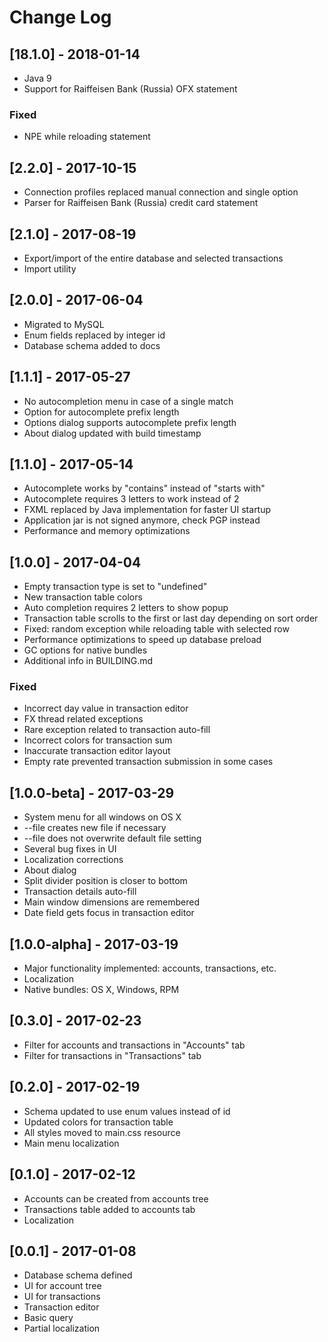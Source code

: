# Change Log

## [18.1.0] - 2018-01-14

- Java 9
- Support for Raiffeisen Bank (Russia) OFX statement

### Fixed

- NPE while reloading statement

## [2.2.0] - 2017-10-15

- Connection profiles replaced manual connection and single option
- Parser for Raiffeisen Bank (Russia) credit card statement

## [2.1.0] - 2017-08-19

- Export/import of the entire database and selected transactions
- Import utility

## [2.0.0] - 2017-06-04

- Migrated to MySQL
- Enum fields replaced by integer id
- Database schema added to docs

## [1.1.1] - 2017-05-27

- No autocompletion menu in case of a single match
- Option for autocomplete prefix length
- Options dialog supports autocomplete prefix length
- About dialog updated with build timestamp

## [1.1.0] - 2017-05-14

- Autocomplete works by "contains" instead of "starts with"
- Autocomplete requires 3 letters to work instead of 2
- FXML replaced by Java implementation for faster UI startup
- Application jar is not signed anymore, check PGP instead
- Performance and memory optimizations

## [1.0.0] - 2017-04-04

- Empty transaction type is set to "undefined"
- New transaction table colors
- Auto completion requires 2 letters to show popup
- Transaction table scrolls to the first or last day depending on sort order
- Fixed: random exception while reloading table with selected row
- Performance optimizations to speed up database preload
- GC options for native bundles
- Additional info in BUILDING.md

### Fixed

- Incorrect day value in transaction editor
- FX thread related exceptions
- Rare exception related to transaction auto-fill
- Incorrect colors for transaction sum
- Inaccurate transaction editor layout
- Empty rate prevented transaction submission in some cases

## [1.0.0-beta] - 2017-03-29

- System menu for all windows on OS X
- --file creates new file if necessary
- --file does not overwrite default file setting
- Several bug fixes in UI
- Localization corrections
- About dialog
- Split divider position is closer to bottom
- Transaction details auto-fill
- Main window dimensions are remembered
- Date field gets focus in transaction editor

## [1.0.0-alpha] - 2017-03-19

- Major functionality implemented: accounts, transactions, etc.
- Localization
- Native bundles: OS X, Windows, RPM

## [0.3.0] - 2017-02-23

- Filter for accounts and transactions in "Accounts" tab
- Filter for transactions in "Transactions" tab

## [0.2.0] - 2017-02-19

- Schema updated to use enum values instead of id
- Updated colors for transaction table
- All styles moved to main.css resource
- Main menu localization

## [0.1.0] - 2017-02-12

- Accounts can be created from accounts tree
- Transactions table added to accounts tab
- Localization

## [0.0.1] - 2017-01-08

- Database schema defined
- UI for account tree
- UI for transactions
- Transaction editor
- Basic query
- Partial localization